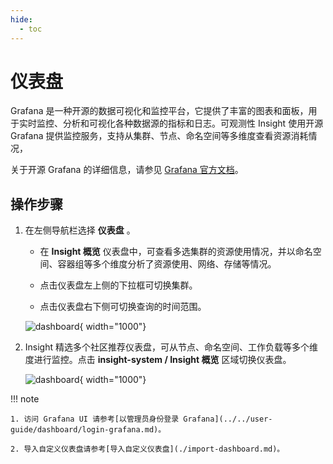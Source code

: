 ```yaml
---
hide:
  - toc
---
```


# 仪表盘

Grafana 是一种开源的数据可视化和监控平台，它提供了丰富的图表和面板，用于实时监控、分析和可视化各种数据源的指标和日志。可观测性 Insight 使用开源 Grafana 提供监控服务，支持从集群、节点、命名空间等多维度查看资源消耗情况，

关于开源 Grafana 的详细信息，请参见 [Grafana 官方文档](https://grafana.com/docs/grafana/latest/getting-started/?spm=a2c4g.11186623.0.0.1f34de53ksAH9a)。

## 操作步骤

1. 在左侧导航栏选择 __仪表盘__ 。

    - 在 __Insight 概览__ 仪表盘中，可查看多选集群的资源使用情况，并以命名空间、容器组等多个维度分析了资源使用、网络、存储等情况。

    - 点击仪表盘左上侧的下拉框可切换集群。

    - 点击仪表盘右下侧可切换查询的时间范围。

    ![dashboard](https://docs.daocloud.io/daocloud-docs-images/docs/zh/docs/insight/images/dashboard00.png){ width="1000"}

2. Insight 精选多个社区推荐仪表盘，可从节点、命名空间、工作负载等多个维度进行监控。点击 __insight-system / Insight 概览__ 区域切换仪表盘。

    ![dashboard](https://docs.daocloud.io/daocloud-docs-images/docs/zh/docs/insight/images/dashboard01.png){ width="1000"}

!!! note

    1. 访问 Grafana UI 请参考[以管理员身份登录 Grafana](../../user-guide/dashboard/login-grafana.md)。
    
    2. 导入自定义仪表盘请参考[导入自定义仪表盘](./import-dashboard.md)。
